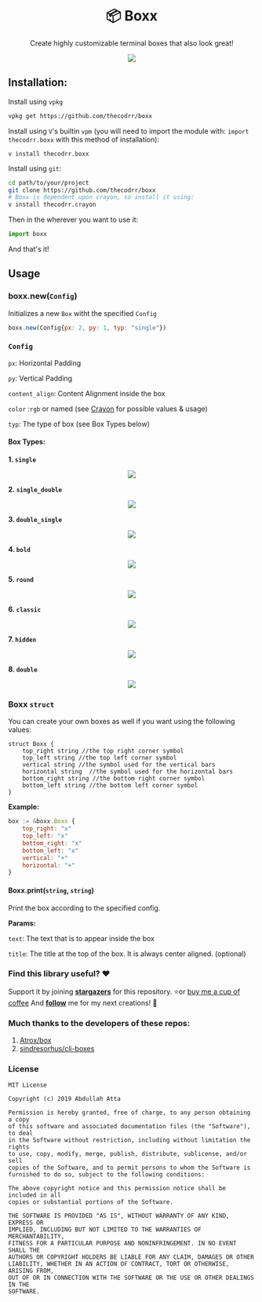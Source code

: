 <div align="center">
<h1>📦 Boxx</h1>
</div>

<p align="center">
Create highly customizable terminal boxes that also look great!
</p>

<p align="center">
<img src="https://raw.githubusercontent.com/thecodrr/boxx/master/Screenshots/main.png"/>
</p>

## Installation:

Install using `vpkg`

```bash
vpkg get https://github.com/thecodrr/boxx
```

Install using `V`'s builtin `vpm` (you will need to import the module with: `import thecodrr.boxx` with this method of installation):

```shell
v install thecodrr.boxx
```

Install using `git`:

```bash
cd path/to/your/project
git clone https://github.com/thecodrr/boxx
# Boxx is dependent upon crayon, so install it using:
v install thecodrr.crayon
```

Then in the wherever you want to use it:

```javascript
import boxx
```

And that's it!

## Usage

### boxx.new(`Config`)

Initializes a new `Box` witht the specified `Config`

```javascript
boxx.new(Config{px: 2, py: 1, typ: "single"})
```

### `Config`

`px`: Horizontal Padding

`py`: Vertical Padding

`content_align`: Content Alignment inside the box

`color` :`rgb` or named (see [Crayon](https://github.com/thecodrr/crayon) for possible values & usage)

`typ`: The type of box (see Box Types below)

#### Box Types:

**1. `single`**

<p align="center">
<img src="https://raw.githubusercontent.com/thecodrr/boxx/master/Screenshots/square.png"/>
</p>

**2. `single_double`**

<p align="center">
<img src="https://raw.githubusercontent.com/thecodrr/boxx/master/Screenshots/single_double.png"/>
</p>

**3. `double_single`**

<p align="center">
<img src="https://raw.githubusercontent.com/thecodrr/boxx/master/Screenshots/double_single.png"/>
</p>

**4. `bold`**

<p align="center">
<img src="https://raw.githubusercontent.com/thecodrr/boxx/master/Screenshots/bold.png"/>
</p>

**5. `round`**

<p align="center">
<img src="https://raw.githubusercontent.com/thecodrr/boxx/master/Screenshots/round.png"/>
</p>

**6. `classic`**

<p align="center">
<img src="https://raw.githubusercontent.com/thecodrr/boxx/master/Screenshots/classic.png"/>
</p>

**7. `hidden`**

<p align="center">
<img src="https://raw.githubusercontent.com/thecodrr/boxx/master/Screenshots/hidden.png"/>
</p>

**8. `double`**

<p align="center">
<img src="https://raw.githubusercontent.com/thecodrr/boxx/master/Screenshots/double.png"/>
</p>

### Boxx `struct`

You can create your own boxes as well if you want using the following values:

```vala
struct Boxx {
    top_right string //the top right corner symbol
    top_left string //the top left corner symbol
    vertical string //the symbol used for the vertical bars
    horizontal string  //the symbol used for the horizontal bars
    bottom_right string //the bottom right corner symbol
    bottom_left string //the bottom left corner symbol
}
```

**Example:**

```javascript
box := &boxx.Boxx {
    top_right: "x"
    top_left: "x"
    bottom_right: "x"
    bottom_left: "x"
    vertical: "+"
    horizontal: "+"
}
```

#### Boxx.print(`string`, `string`)

Print the box according to the specified config.

**Params:**

`text`: The text that is to appear inside the box

`title`: The title at the top of the box. It is always center aligned. (optional)

### Find this library useful? :heart:

Support it by joining **[stargazers](https://github.com/thecodrr/boxx/stargazers)** for this repository. :star:or [buy me a cup of coffee](https://ko-fi.com/thecodrr)
And **[follow](https://github.com/thecodrr)** me for my next creations! 🤩

### Much thanks to the developers of these repos:

1. [Atrox/box](https://github.com/Atrox/box)
2. [sindresorhus/cli-boxes](https://github.com/sindresorhus/cli-boxes)

### License

```
MIT License

Copyright (c) 2019 Abdullah Atta

Permission is hereby granted, free of charge, to any person obtaining a copy
of this software and associated documentation files (the "Software"), to deal
in the Software without restriction, including without limitation the rights
to use, copy, modify, merge, publish, distribute, sublicense, and/or sell
copies of the Software, and to permit persons to whom the Software is
furnished to do so, subject to the following conditions:

The above copyright notice and this permission notice shall be included in all
copies or substantial portions of the Software.

THE SOFTWARE IS PROVIDED "AS IS", WITHOUT WARRANTY OF ANY KIND, EXPRESS OR
IMPLIED, INCLUDING BUT NOT LIMITED TO THE WARRANTIES OF MERCHANTABILITY,
FITNESS FOR A PARTICULAR PURPOSE AND NONINFRINGEMENT. IN NO EVENT SHALL THE
AUTHORS OR COPYRIGHT HOLDERS BE LIABLE FOR ANY CLAIM, DAMAGES OR OTHER
LIABILITY, WHETHER IN AN ACTION OF CONTRACT, TORT OR OTHERWISE, ARISING FROM,
OUT OF OR IN CONNECTION WITH THE SOFTWARE OR THE USE OR OTHER DEALINGS IN THE
SOFTWARE.

```
